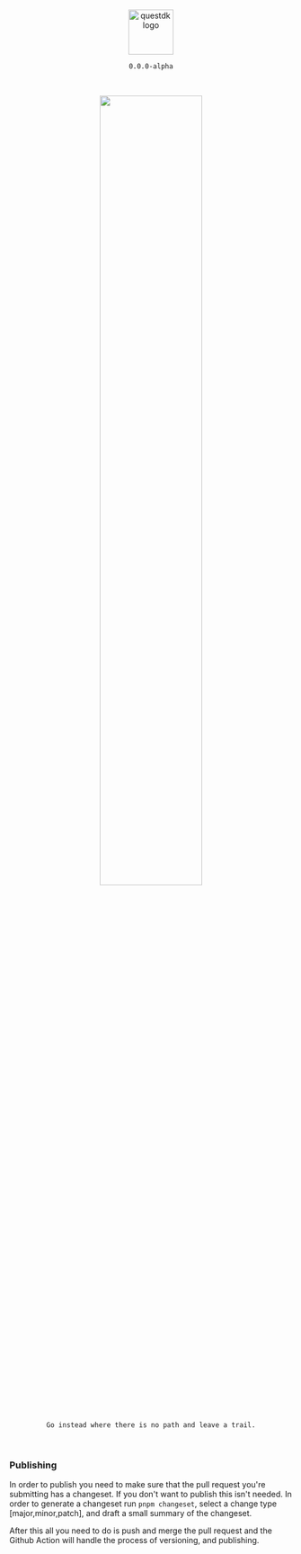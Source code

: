 <br/>

<p align="center">
  <a href="https://rabbithole.gg/#">
      <picture>
        <source media="(prefers-color-scheme: dark)" srcset="https://github.com/rabbitholegg/questdk/assets/2935356/8bca331c-4c88-4084-98ce-35c547cfcc4d">
        <img alt="questdk logo" src="https://github.com/rabbitholegg/questdk/assets/2935356/48ca4d95-3e4a-40ae-b3a7-a02f42a14ad4" width="auto" height="80">
      </picture>
  </a>
</p>

<p align="center">
  <code> 0.0.0-alpha </code>
</p>

<br/>

<p align="center">
      <picture>
        <img src="https://github.com/rabbitholegg/questdk/assets/2935356/c7e21457-7a7a-4ec8-af26-7f8a6bb8726e" width="60%">
      </picture>
<br />
<br />
<code>Go instead where there is no path and leave a trail.</code>
</p>
<br/>

### Publishing
In order to publish you need to make sure that the pull request you're submitting has a changeset. If you don't want to publish this isn't needed.
In order to generate a changeset run `pnpm changeset`, select a change type [major,minor,patch], and draft a small summary of the changeset.

After this all you need to do is push and merge the pull request and the Github Action will handle the process of versioning, and publishing.
